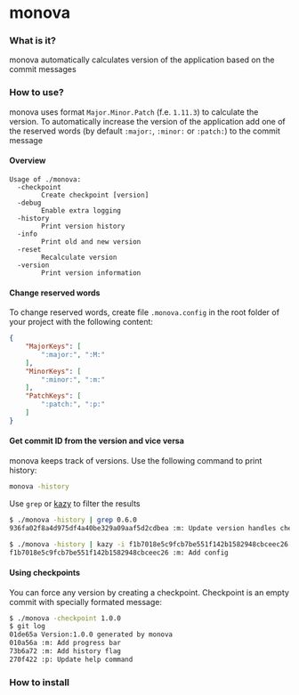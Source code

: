 monova
=====

### What is it?
monova automatically calculates version of the application based on the commit messages

### How to use?
monova uses format `Major.Minor.Patch` (f.e. `1.11.3`) to calculate the version. To automatically increase the version of the application add one of the reserved words (by default `:major:`, `:minor:` or `:patch:`) to the commit message

#### Overview
```
Usage of ./monova:
  -checkpoint
    	Create checkpoint [version]
  -debug
    	Enable extra logging
  -history
    	Print version history
  -info
    	Print old and new version
  -reset
    	Recalculate version
  -version
    	Print version information
```

#### Change reserved words
To change reserved words, create file `.monova.config` in the root folder of your project with the following content:
```json
{
    "MajorKeys": [
        ":major:", ":M:"
    ],
    "MinorKeys": [
        ":minor:", ":m:"
    ],
    "PatchKeys": [
        ":patch:", ":p:"
    ]
}
```

#### Get commit ID from the version and vice versa
monova keeps track of versions. Use the following command to print history:
```bash
monova -history
```
Use `grep` or [kazy](https://github.com/jsnjack/kazy-go) to filter the results
```bash
$ ./monova -history | grep 0.6.0
936fa02f8a4d975df4a40be329a09aaf5d2cdbea :m: Update version handles checkpoint              0.6.0
```
```bash
$ ./monova -history | kazy -i f1b7018e5c9fcb7be551f142b1582948cbceec26
f1b7018e5c9fcb7be551f142b1582948cbceec26 :m: Add config                                     0.4.0
```

#### Using checkpoints
You can force any version by creating a checkpoint. Checkpoint is an empty commit with specially formated message:
```bash
$ ./monova -checkpoint 1.0.0
$ git log
01de65a Version:1.0.0 generated by monova
010a56a :m: Add progress bar
73b6a72 :m: Add history flag
270f422 :p: Update help command
```

### How to install
